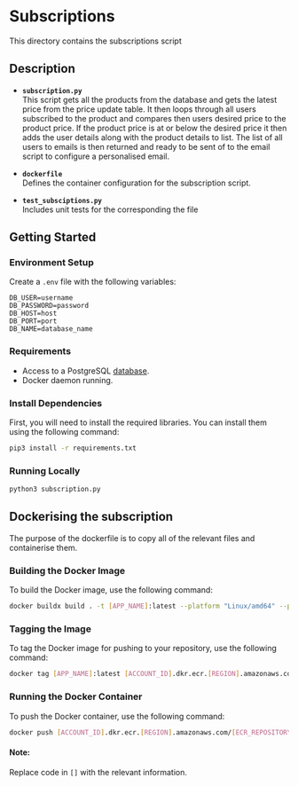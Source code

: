 # Subscriptions

This directory contains the subscriptions script

## Description
- **`subscription.py`**  
This script gets all the products from the database and gets the latest price from the price update table. It then loops through all users subscribed to the product and compares then users desired price to the product price. If the product price is at or below the desired price it then adds the user details along with the product details to  list. The list of all users to emails is then returned and ready to be sent of to the email script to configure a personalised email.

- **`dockerfile`**  
Defines the container configuration for the subscription script.

- **`test_subsciptions.py`**  
Includes unit tests for the corresponding the file

## Getting Started

### Environment Setup
Create a `.env` file with the following variables:

```env
DB_USER=username
DB_PASSWORD=password
DB_HOST=host
DB_PORT=port
DB_NAME=database_name
```

### Requirements
- Access to a PostgreSQL [database](../database/README.md).
- Docker daemon running.

### Install Dependencies
First, you will need to install the required libraries. You can install them using the following command:
```bash
pip3 install -r requirements.txt
```

### Running Locally
```bash
python3 subscription.py
```

## Dockerising the subscription
The purpose of the dockerfile is to copy all of the relevant files and containerise them.

### Building the Docker Image
To build the Docker image, use the following command:
```bash
docker buildx build . -t [APP_NAME]:latest --platform "Linux/amd64" --provenance=false                                        
```

### Tagging the Image
To tag the Docker image for pushing to your repository, use the following command:
```bash
docker tag [APP_NAME]:latest [ACCOUNT_ID].dkr.ecr.[REGION].amazonaws.com/[ECR_REPOSITORY]:latest
```


### Running the Docker Container
To push the Docker container, use the following command:
```bash
docker push [ACCOUNT_ID].dkr.ecr.[REGION].amazonaws.com/[ECR_REPOSITORY]:latest
```

#### Note:
Replace code in `[]` with the relevant information.